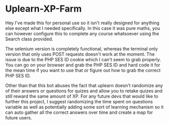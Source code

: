 # Uplearn-XP-Farm

Hey I've made this for personal use so it isn't really designed for anything else except what I needed specifically. In this case it was pure maths, you can however configure this to complete any course whatsoever using the Search class provided.

The selenium version is completely functional, whereas the terminal only version that only uses POST requests doesn't work at the moment. The issue is due to the PHP SES ID cookie which I can't seem to grab properly. You can go on your browser and grab the PHP SES ID and hard code it for the mean time if you want to use that or figure out how to grab the correct PHP SES ID.

Other than that this bot abuses the fact that uplearn doesn't randomize any of their answers or questions for quizes and allow you to retake quizes and still reward the same amount of XP. For any future devs that would like to further this project, I suggest randomizing the time spent on questions variable as well as potentially adding some sort of learning mechanism so it can auto gather all the correct answers over time and create a map for future users.
